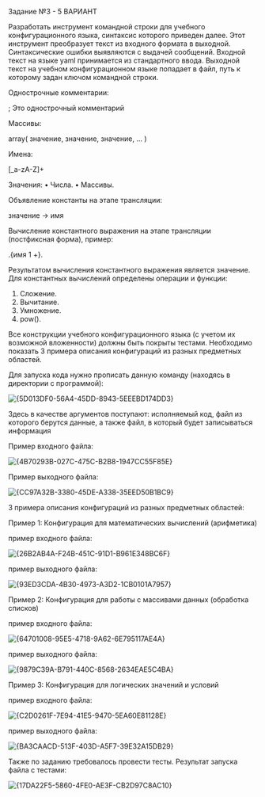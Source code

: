 Задание №3 - 5 ВАРИАНТ

Разработать инструмент командной строки для учебного конфигурационного
языка, синтаксис которого приведен далее. Этот инструмент преобразует текст из
входного формата в выходной. Синтаксические ошибки выявляются с выдачей
сообщений.
Входной текст на языке yaml принимается из стандартного ввода. Выходной
текст на учебном конфигурационном языке попадает в файл, путь к которому
задан ключом командной строки.

Однострочные комментарии:

; Это однострочный комментарий

Массивы:

array( значение, значение, значение, ... )

Имена:

[_a-zA-Z]+

Значения:
• Числа.
• Массивы.

Объявление константы на этапе трансляции:

значение -> имя

Вычисление константного выражения на этапе трансляции (постфиксная
форма), пример:

.{имя 1 +}.

Результатом вычисления константного выражения является значение.
Для константных вычислений определены операции и функции:
1. Сложение.
2. Вычитание.
3. Умножение.
4. pow().

Все конструкции учебного конфигурационного языка (с учетом их
возможной вложенности) должны быть покрыты тестами. Необходимо показать 3
примера описания конфигураций из разных предметных областей.

Для запуска кода нужно прописать данную команду (находясь в директории с программой):

![{5D013DF0-56A4-45DD-8943-5EEEBD174DD3}](https://github.com/user-attachments/assets/3e75d94f-11d2-445e-914a-958db8a3c6aa)

Здесь в качестве аргументов поступают: исполняемый код, файл из которого берутся данные, а также файл, в который будет записываться информация

Пример входного файла:

![{4B70293B-027C-475C-B2B8-1947CC55F85E}](https://github.com/user-attachments/assets/a2be8725-645f-4d28-97c4-7676894478d9)

Пример выходного файла:

![{CC97A32B-3380-45DE-A338-35EED50B1BC9}](https://github.com/user-attachments/assets/d56d741d-c0fb-4281-9d5f-b700143c9c2b)

3 примера описания конфигураций из разных предметных областей:

Пример 1: Конфигурация для математических вычислений (арифметика)

пример входного файла:

![{26B2AB4A-F24B-451C-91D1-B961E348BC6F}](https://github.com/user-attachments/assets/f70482a1-210a-4779-ad90-c261d1601cab)


пример выходного файла:

![{93ED3CDA-4B30-4973-A3D2-1CB0101A7957}](https://github.com/user-attachments/assets/3d1e6f6a-a1a1-4927-aae3-be089d585434)

Пример 2: Конфигурация для работы с массивами данных (обработка списков)

пример входного файла:

![{64701008-95E5-4718-9A62-6E795117AE4A}](https://github.com/user-attachments/assets/26d56394-3e17-46ae-bd80-8bfaf2ad99ec)

пример выходного файла:

![{9879C39A-B791-440C-8568-2634EAE5C4BA}](https://github.com/user-attachments/assets/a93e61a7-174d-4131-a953-481f007e512e)

Пример 3: Конфигурация для логических значений и условий

пример входного файла:

![{C2D0261F-7E94-41E5-9470-5EA60E81128E}](https://github.com/user-attachments/assets/f9234e4b-d0db-4039-9ca8-42e9f61a4c27)


пример выходного файла:

![{BA3CAACD-513F-403D-A5F7-39E32A15DB29}](https://github.com/user-attachments/assets/d1f5dbe2-f95c-4405-a2bc-6971dce40342)


Также по заданию требовалось провести тесты. Результат запуска файла с тестами:

![{17DA22F5-5860-4FE0-AE3F-CB2D97C8AC10}](https://github.com/user-attachments/assets/f24c3ec4-76ec-4d22-a688-5e6e96e09237)






